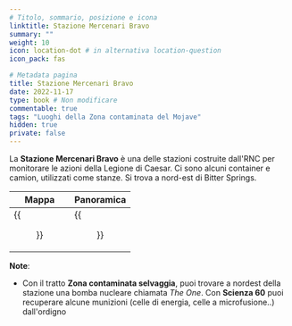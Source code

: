 ```yaml
---
# Titolo, sommario, posizione e icona
linktitle: Stazione Mercenari Bravo
summary: ""
weight: 10
icon: location-dot # in alternativa location-question
icon_pack: fas

# Metadata pagina
title: Stazione Mercenari Bravo
date: 2022-11-17
type: book # Non modificare
commentable: true
tags: "Luoghi della Zona contaminata del Mojave"
hidden: true
private: false
---
```


<div class="fnv">

La **Stazione Mercenari Bravo** è una delle stazioni costruite dall'RNC per monitorare le azioni della Legione di Caesar. Ci sono alcuni container e camion, utilizzati come stanze. Si trova a nord-est di Bitter Springs.

| Mappa | Panoramica |
| ----- | ---------- |
|  {{<figure src="fnv/Ranger_Station_Bravo_loc.webp">}}     |  {{<figure src="fnv/Ranger_Station_Bravo.webp">}}          | 



**Note**:
- Con il tratto **Zona contaminata selvaggia**, puoi trovare a nordest della stazione una bomba nucleare chiamata _The One_. Con **Scienza 60** puoi recuperare alcune munizioni (celle di energia, celle a microfusione..) dall'ordigno

</div>


